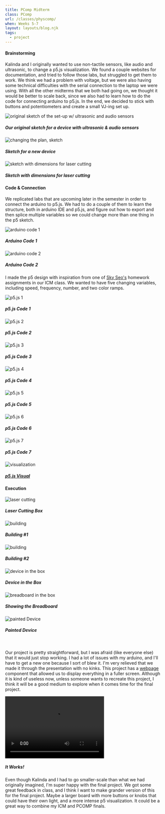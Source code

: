 ```yaml
---
title: PComp Midterm
class: PComp
url: /classes/physcomp/
when: Weeks 5-7
layout: layouts/blog.njk
tags:
  - project
---
```


#### Brainstorming

Kalinda and I originally wanted to use non-tactile sensors, like audio and ultrasonic, to change a p5.js visualization. We found a couple websites for
documentation, and tried to follow those labs, but struggled to get them to work. We think we had a problem with voltage, but we were also having some technical
difficulties with the serial connection to the laptop we were using. With all the other midterms that we both had going on, we thought it would be better to scale back,
since we also had to learn how to do the code for connecting arduino to p5.js. In the end, we decided to stick with buttons and potentiometers and create a small
VJ-ing set up.

<div class="img-div">
<div class="img-cont">
  <img class="blog-img" alt="original sketch of the set-up w/ ultrasonic and audio sensors" src="https://cdn.glitch.global/d7ac8ce9-d6b5-4915-b92c-e6f0bf0d0c29/IMG_3946.JPG?v=1729601090638">
  <h5>
    Our original sketch for a device with ultrasonic & audio sensors
  </h5>
  </div>
<div class="img-cont">
  <img class="blog-img" alt="changing the plan, sketch" src="https://cdn.glitch.global/d7ac8ce9-d6b5-4915-b92c-e6f0bf0d0c29/IMG_3945.JPG?v=1729601095547">
  <h5>
    Sketch for a new device
  </h5>
  </div>
  <div class="img-cont">
  <img class="blog-img" alt="sketch with dimensions for laser cutting" src="https://cdn.glitch.global/d7ac8ce9-d6b5-4915-b92c-e6f0bf0d0c29/IMG_3947.JPG?v=1729601086116">
  <h5>
    Sketch with dimensions for laser cutting
  </h5>
  </div>
</div>

#### Code & Connection

We replicated labs that are upcoming later in the semester in order to connect the arduino to p5.js. We had to do a couple of them to learn the structure, both in arduino IDE and p5.js, and figure out
how to export and then splice multiple variables so we could change more than one thing in the p5 sketch.

<div class="img-div">
<div class="img-cont">
  <img class="blog-img" alt="arduino code 1" src="https://cdn.glitch.global/d7ac8ce9-d6b5-4915-b92c-e6f0bf0d0c29/Screenshot%202024-10-21%20at%209.54.50%E2%80%AFPM.png?v=1729601167608">
  <h5>
    Arduino Code 1
  </h5>
  </div>
<div class="img-cont">
  <img class="blog-img" alt="arduino code 2" src="https://cdn.glitch.global/d7ac8ce9-d6b5-4915-b92c-e6f0bf0d0c29/Screenshot%202024-10-21%20at%209.55.03%E2%80%AFPM.png?v=1729601162144">
  <h5>
    Arduino Code 2
  </h5>
  </div>
</div>

I made the p5 design with inspiration from one of [Sky Seo's](https://sky-itp.cargo.site/computational-media_coding-activities)
homework assignments in our ICM class. We wanted to have five changing variables, including speed, frequency, number, and two color ramps.

<div class="img-div">
<div class="img-cont">
  <img class="blog-img" alt="p5.js 1" src="https://cdn.glitch.global/d7ac8ce9-d6b5-4915-b92c-e6f0bf0d0c29/Screenshot%202024-10-21%20at%209.51.27%E2%80%AFPM.png?v=1729601181465">
  <h5>
    p5.js Code 1
  </h5>
  </div>
<div class="img-cont">
  <img class="blog-img" alt="p5.js 2" src="https://cdn.glitch.global/d7ac8ce9-d6b5-4915-b92c-e6f0bf0d0c29/Screenshot%202024-10-21%20at%209.51.42%E2%80%AFPM.png?v=1729601185176">
  <h5>
    p5.js Code 2
  </h5>
  </div>
  <div class="img-cont">
  <img class="blog-img" alt="p5.js 3" src="https://cdn.glitch.global/d7ac8ce9-d6b5-4915-b92c-e6f0bf0d0c29/Screenshot%202024-10-21%20at%209.51.50%E2%80%AFPM.png?v=1729601189141">
  <h5>
    p5.js Code 3
  </h5>
  </div>
  <div class="img-cont">
  <img class="blog-img" alt="p5.js 4" src="https://cdn.glitch.global/d7ac8ce9-d6b5-4915-b92c-e6f0bf0d0c29/Screenshot%202024-10-21%20at%209.52.19%E2%80%AFPM.png?v=1729601193373">
  <h5>
    p5.js Code 4
  </h5>
  </div>
  <div class="img-cont">
  <img class="blog-img" alt="p5.js 5" src="https://cdn.glitch.global/d7ac8ce9-d6b5-4915-b92c-e6f0bf0d0c29/Screenshot%202024-10-21%20at%209.52.26%E2%80%AFPM.png?v=1729601197445">
  <h5>
    p5.js Code 5
  </h5>
  </div>
  <div class="img-cont">
  <img class="blog-img" alt="p5.js 6" src="https://cdn.glitch.global/d7ac8ce9-d6b5-4915-b92c-e6f0bf0d0c29/Screenshot%202024-10-21%20at%209.52.32%E2%80%AFPM.png?v=1729601203523">
  <h5>
    p5.js Code 6
  </h5>
  </div>
  <div class="img-cont">
  <img class="blog-img" alt="p5.js 7" src="https://cdn.glitch.global/d7ac8ce9-d6b5-4915-b92c-e6f0bf0d0c29/Screenshot%202024-10-21%20at%209.52.38%E2%80%AFPM.png?v=1729601208057">
  <h5>
    p5.js Code 7
  </h5>
  </div>
  <div class="img-cont">
  <img class="blog-img" alt="visualization" src="https://cdn.glitch.global/d7ac8ce9-d6b5-4915-b92c-e6f0bf0d0c29/Screenshot%202024-10-21%20at%209.53.05%E2%80%AFPM.png?v=1729601155526">
  <h5><a target="_blank" href="https://editor.p5js.org/oliviaemlee/sketches/D3gI_nTnO">
    p5.js Visual</a>
  </h5>
  </div>
</div>

#### Execution

<div class="img-div">
<div class="img-cont">
  <img class="blog-img" alt="laser cutting" src="https://cdn.glitch.global/d7ac8ce9-d6b5-4915-b92c-e6f0bf0d0c29/IMG_1768.jpeg?v=1730490433099">
  <h5>
    Laser Cutting Box
  </h5>
  </div>
<div class="img-cont">
  <img class="blog-img" alt="building" src="https://cdn.glitch.global/d7ac8ce9-d6b5-4915-b92c-e6f0bf0d0c29/IMG_1774.jpeg?v=1730490441034">
  <h5>
    Building #1
  </h5>
  </div>
  <div class="img-cont">
  <img class="blog-img" alt="building" src="https://cdn.glitch.global/d7ac8ce9-d6b5-4915-b92c-e6f0bf0d0c29/IMG_1770.jpeg?v=1730490437102">
  <h5>
    Building #2
  </h5>
  </div>
   <div class="img-cont">
  <img class="blog-img" alt="device in the box" src="https://cdn.glitch.global/d7ac8ce9-d6b5-4915-b92c-e6f0bf0d0c29/IMG_1798.jpeg?v=1730490445207">
  <h5>
    Device in the Box
  </h5>
  </div>
   <div class="img-cont">
  <img class="blog-img" alt="breadboard in the box" src="https://cdn.glitch.global/d7ac8ce9-d6b5-4915-b92c-e6f0bf0d0c29/IMG_1799.jpeg?v=1730490449139">
  <h5>
    Showing the Breadboard
  </h5>
  </div>
  <div class="img-cont">
  <img class="blog-img" alt="painted Device" src="https://cdn.glitch.global/d7ac8ce9-d6b5-4915-b92c-e6f0bf0d0c29/IMG_1794.jpeg?v=1730490484061">
  <h5>
    Painted Device
  </h5>
  </div>
</div>
<br>

Our project is pretty straightforward, but I was afraid (like everyone else) that it would just stop working. I had a lot of issues with my arduino,
and I'll have to get a new one because I sort of blew it. I'm very relieved that we made it through the presentation with no kinks. This project has a [webpage](https://vj-device.glitch.me/) component that
allowed us to display everything in a fuller screen. Although it is kind of useless now, unless someone wants to recreate this project, I think it will be
a good medium to explore when it comes time for the final project.

<div>
  <div class="vid-aud">
  <video width="320" height="200" controls>
  <source src="https://cdn.glitch.global/d7ac8ce9-d6b5-4915-b92c-e6f0bf0d0c29/IMG_3949.mov?v=1730490967204" >
Your browser does not support the video tag.
</video><h5>
    <i>It Works!</i>
  </h5>
  </div>
</div>

Even though Kalinda and I had to go smaller-scale than what we had originally imagined, I'm super happy with the final project.
We got some great feedback in class, and I think I want to make grander version of this for the final project. Maybe a larger board with more buttons or knobs
that could have their own light, and a more intense p5 visualization. It could be a great way to combine my ICM and PCOMP finals.
